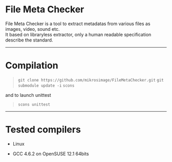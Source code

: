 File Meta Checker
=================
  
File Meta Checker is a tool to extract metadatas from various files as images, video, sound etc.  
It based on libraryless extractor, only a human readable specification describe the standard.  

___
Compilation
===========

> `git clone https://github.com/mikrosimage/FileMetaChecker.git`
> `git submodule update -i`
> `scons`

and to launch unittest
> `scons unittest`


___
Tested compilers
================

- Linux
 + GCC 4.6.2 on OpenSUSE 12.1 64bits

